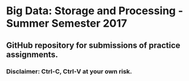 # Big Data: Storage and Processing - Summer Semester 2017
## GitHub repository for submissions of practice assignments.
### Disclaimer: Ctrl-C, Ctrl-V at your own risk. 
